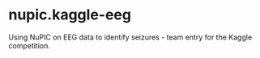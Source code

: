 nupic.kaggle-eeg
================

Using NuPIC on EEG data to identify seizures - team entry for the Kaggle competition.





